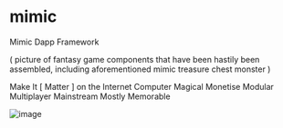 # mimic
Mimic Dapp Framework

( picture of fantasy game components that have been hastily been assembled, including
aforementioned mimic treasure chest monster )

Make It [ Matter     ] on the Internet Computer
          Magical
          Monetise
          Modular
          Multiplayer
          Mainstream
          Mostly
          Memorable
           
![image](https://github.com/user-attachments/assets/036748ac-7d21-4db8-a1da-7385f6b7954d)
